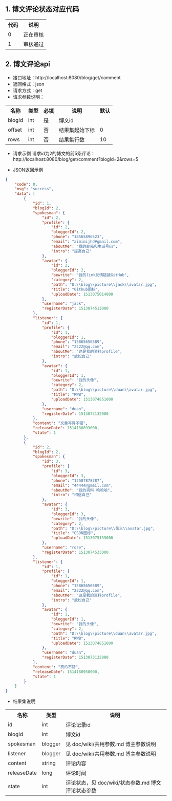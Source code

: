 ## 1. 博文评论状态对应代码
<table>
<tr>
<th>代码</th>
<th>说明</th>
</tr>
<tr>
<td>0</td>
<td>正在审核</td>
</tr>
<tr>
<td>1</td>
<td>审核通过</td>
</tr>
</table>

## 2. 博文评论api
- 接口地址：http://localhost:8080/blog/get/comment
- 返回格式：json
- 请求方式：get
- 请求参数说明：
<table>
<tr>
<th>名称</th>
<th>类型</th>
<th>必填</th>
<th>说明</th>
<th>默认</th>
</tr>
<tr>
<td>blogId</td>
<td>int</td>
<td>是</td>
<td>博文id</td>
<td></td>
</tr>
<tr>
<td>offset</td>
<td>int</td>
<td>否</td>
<td>结果集起始下标</td>
<td>0</td>
</tr>
<tr>
<td>rows</td>
<td>int</td>
<td>否</td>
<td>结果集行数</td>
<td>10</td>
</tr>
</table>

- 请求示例
请求id为2的博文的前5条评论：http://localhost:8080/blog/get/comment?blogId=2&rows=5

- JSON返回示例
```json
{
    "code": 0,
    "msg": "success",
    "data": [
        {
            "id": 1,
            "blogId": 2,
            "spokesman": {
                "id": 2,
                "profile": {
                    "id": 2,
                    "bloggerId": 2,
                    "phone": "18565896523",
                    "email": "aimimijhd#gmail.com",
                    "aboutMe": "我的邮箱和电话号码",
                    "intro": "提高自己"
                },
                "avatar": {
                    "id": 2,
                    "bloggerId": 2,
                    "bewrite": "我的link友情链接GitHub",
                    "category": 2,
                    "path": "D:\\blog\\picture\\jack\\avatar.jpg",
                    "title": "Github图标",
                    "uploadDate": 1513075014000
                },
                "username": "jack",
                "registerDate": 1513074513000
            },
            "listener": {
                "id": 1,
                "profile": {
                    "id": 1,
                    "bloggerId": 1,
                    "phone": "15865656589",
                    "email": "2222@qq.com",
                    "aboutMe": "这是我的资料profile",
                    "intro": "放松自己"
                },
                "avatar": {
                    "id": 1,
                    "bloggerId": 1,
                    "bewrite": "我的头像",
                    "category": 2,
                    "path": "D:\\blog\\picture\\duan\\avatar.jpg",
                    "title": "RWB",
                    "uploadDate": 1513074851000
                },
                "username": "duan",
                "registerDate": 1513073132000
            },
            "content": "文章写得不错",
            "releaseDate": 1514180893000,
            "state": 1
        },
        {
            "id": 2,
            "blogId": 2,
            "spokesman": {
                "id": 3,
                "profile": {
                    "id": 3,
                    "bloggerId": 3,
                    "phone": "12587878787",
                    "email": "44444@gmail.com",
                    "aboutMe": "我的资料 哈哈哈",
                    "intro": "相信自己"
                },
                "avatar": {
                    "id": 3,
                    "bloggerId": 3,
                    "bewrite": "我的头像",
                    "category": 2,
                    "path": "D:\\blog\\picture\\张三\\avatar.jpg",
                    "title": "CSDN图标",
                    "uploadDate": 1513075159000
                },
                "username": "rose",
                "registerDate": 1513074533000
            },
            "listener": {
                "id": 1,
                "profile": {
                    "id": 1,
                    "bloggerId": 1,
                    "phone": "15865656589",
                    "email": "2222@qq.com",
                    "aboutMe": "这是我的资料profile",
                    "intro": "放松自己"
                },
                "avatar": {
                    "id": 1,
                    "bloggerId": 1,
                    "bewrite": "我的头像",
                    "category": 2,
                    "path": "D:\\blog\\picture\\duan\\avatar.jpg",
                    "title": "RWB",
                    "uploadDate": 1513074851000
                },
                "username": "duan",
                "registerDate": 1513073132000
            },
            "content": "真的不错",
            "releaseDate": 1514180958000,
            "state": 1
        }
    ]
}
```

- 结果集说明
<table>
<tr>
<th>名称</th>
<th>类型</th>
<th>说明</th>
</tr>
<tr>
<td>id</td>
<td>int</td>
<td>评论记录id</td>
</tr>
<tr>
<td>blogId</td>
<td>int</td>
<td>博文id</td>
</tr>
<tr>
<td>spokesman</td>
<td>blogger</td>
<td>见 doc/wiki/共用参数.md 博主参数说明</td>
</tr>
<tr>
<td>listener</td>
<td>blogger</td>
<td>见 doc/wiki/共用参数.md 博主参数说明</td>
</tr>
<tr>
<td>content</td>
<td>string</td>
<td>评论内容</td>
</tr>
<tr>
<td>releaseDate</td>
<td>long</td>
<td>评论时间</td>
</tr>
<tr>
<td>state</td>
<td>int</td>
<td>评论状态，见 doc/wiki/状态参数.md 博文评论状态参数</td>
</tr>
</table>
